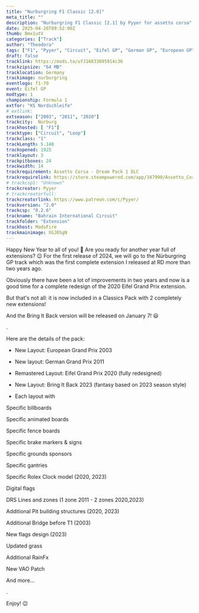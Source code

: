 ```yaml
---
title: "Nurburgring F1 Classic [2.0]"
meta_title: ""
description: "Nurburgring F1 Classic [2.1] by Pyyer for assetto corsa"
date: 2025-04-26T09:52:00Z
thumb: Bmx1utV
categories: ["Track"]
author: "Theodora"
tags: ["F1", "Pyyer", "Circuit", "Eifel GP", "German GP", "European GP", "Classics", "Germany", "Loop", "2024"]
draft: false
tracklink: https://mods.to/ufJ16833095914c36
trackzipsize: "64 MB"
tracklocation: Germany
trackimage: nurburgring
eventlogo: f1-70
event: Eifel GP
modtype: 1
championship: Formula 1
extfor: "KS Nordschleife"
# extlink:
extseason: ["2003", "2011", "2020"]
trackcity: 	Nürburg
trackhosted: [ "F1"]
tracktype: ["Circuit", "Loop"]
trackclass: "1" 
trackLength: 5.148
trackopened: 1925
tracklayout: 3
trackpitboxes: 24
trackwidth: 14
trackrequirement: Assetto Corsa - Dream Pack 1 DLC
trackrequirelink: https://store.steampowered.com/app/347990/Assetto_Corsa__Dream_Pack_1/
# trackcsp1: "Unknown"
trackcreator: Pyyer
# trackcreatorfull: 
trackcreatorlink: https://www.patreon.com/c/Pyyer/
trackversion: "2.0"
trackcsp: "0.2.6"
trackname: "Bahrain International Circuit"
trackfolder: "Extension"
trackhost: ModsFire
trackmainimage: XGJOSgN
---
```


Happy New Year to all of you! 🥳️
Are you ready for another year full of extensions? 😉
For the first release of 2024, we will go to the Nürburgring GP track which was the first complete extension I released at RD more than two years ago. 

Obviously there have been a lot of improvements in two years and now is a good time for a complete redesign of the 2020 Eifel Grand Prix extension.  

But that's not all: it is now included in a Classics Pack with 2 completely new extensions!

And  the Bring It Back version will be released on January 7! 😃

.

Here are the details of the pack:

- New Layout: European Grand Prix 2003

- New layout: German Grand Prix 2011

- Remastered Layout: Eifel Grand Prix 2020 (fully redesigned)

- New Layout: Bring It Back 2023 (fantasy based on 2023 season style)

- Each layout with

Specific billboards

Specific animated boards

Specific fence boards

Specific brake markers & signs

Specific grounds sponsors

Specific gantries

Specific Rolex Clock model (2020, 2023)

Digital flags

DRS Lines and zones (1 zone 2011 - 2 zones 2020,2023)

Additional Pit building structures (2020, 2023)

Additional Bridge before T1 (2003)

New flags design (2023)

Updated grass

Additional RainFx

New VAO Patch

And more...

.

Enjoy! 😉